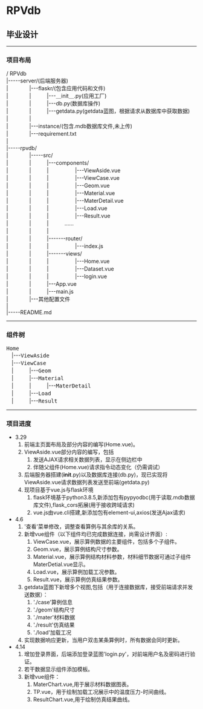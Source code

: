 # RPVdb
## 毕业设计

***

### 项目布局  
/ RPVdb  
|-----server/(后端服务器)  
|　　　　|---flaskr/(包含应用代码和文件)  
|　　　　|　　　|---＿init＿.py(应用工厂)  
|　　　　|　　　|---db.py(数据库操作)  
|　　　　|　　　|---getdata.py(getdata蓝图，根据请求从数据库中获取数据)  
|　　　　|  
|　　　　|---instance/(包含.mdb数据库文件,未上传)  
|　　　　|---requirement.txt   
|　　　　　　　　    
|-----rpvdb/  
|　　　　|-----src/   
|　　　　|　　　|---components/   
|　　　　|　　　|　　　　　|---ViewAside.vue   
|　　　　|　　　|　　　　　|---ViewCase.vue    
|　　　　|　　　|　　　　　|---Geom.vue  
|　　　　|　　　|　　　　　|---Material.vue  
|　　　　|　　　|　　　　　|---MaterDetail.vue  
|　　　　|　　　|　　　　　|---Load.vue  
|　　　　|　　　|　　　　　|---Result.vue  
|　　　　|　　　|　　　......   
|　　　　|　　　|　　  
|　　　　|　　　|-------router/    
|　　　　|　　　|　　　　　|---index.js    
|　　　　|　　　|-------views/   
|　　　　|　　　|　　　　　|---Home.vue   
|　　　　|　　　|　　　　　|---Dataset.vue   
|　　　　|　　　|　　　　　|---login.vue   
|　　　　|　　　|---App.vue    
|　　　　|　　　|---main.js    
|　　　　|---其他配置文件    
|  
|-----README.md  

***
### 组件树

<kbd>Home</kbd>  
　|---<kbd>ViewAside</kbd>  
　|---<kbd>ViewCase</kbd>  
　|　　　|---<kbd>Geom</kbd>  
　|　　　|---<kbd>Material</kbd>    
　|　　　|　　　|---<kbd>MaterDetail</kbd>   
　|　　　|---<kbd>Load</kbd>  
　|　　　|---<kbd>Result</kbd>  

***


### 项目进度  
+ 3.29  
    1. 前端主页面布局及部分内容的编写(Home.vue)。  
    2. ViewAside.vue部分内容的编写，包括  
       1. 发送AJAX请求相关数据列表，显示在侧边栏中  
       2. 伴随父组件(Home.vue)请求指令动态变化（仍需调试）  
    3. 后端服务器搭建(__init__.py)以及数据库连接(db.py)，现已实现将ViewAside.vue请求数据列表发送至前端(getdata.py)
    4. 现项目基于vue.js与flask环境  
        1. flask环境基于python3.8.5,新添加包有pypyodbc(用于读取.mdb数据库文件),flask_cors拓展(用于接收跨域请求)
        2. vue.js由vue.cli搭建,新添加包有element-ui,axios(发送Ajax请求)
+ 4.6  
    1. '查看'菜单修改，调整查看算例与其余库的关系。  
    2. 新增vue组件（以下组件均已完成数据连接，尚需设计界面）:  
        1. ViewCase.vue，展示算例数据的主要组件，包括多个子组件。
        2. Geom.vue，展示算例结构尺寸参数。
        3. Material.vue，展示算例结构材料参数，材料细节数据可通过子组件MaterDetial.vue显示。
        4. Load.vue，展示算例加载工况参数。
        5. Result.vue，展示算例仿真结果参数。
    3. getdata蓝图下新增多个视图,包括（用于连接数据库，接受前端请求并发送数据）：
        1. './case'算例信息
        2. './geom'结构尺寸
        3. './mater'材料数据
        4. './result'仿真结果
        5. './load'加载工况
    4. 实现数据响应更新，当用户双击某条算例时，所有数据会同时更新。  
+ 4.14   
    1. 增加登录界面，后端添加登录蓝图'login.py'，对前端用户名及密码进行验证。  
    2. 若干数据显示组件添加模板。  
    3. 新增vue组件：
        1. MaterChart.vue,用于展示材料数据图表。
        2. TP.vue，用于绘制加载工况展示中的温度压力-时间曲线。
        3. ResultChart.vue,用于绘制仿真结果曲线。

